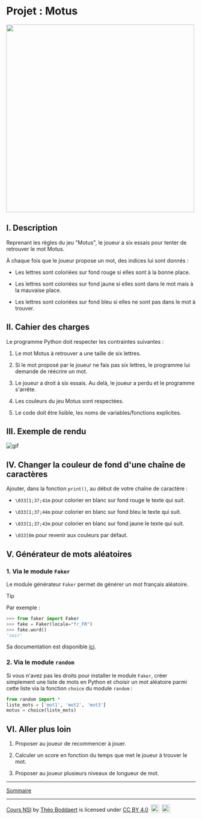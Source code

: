 # Projet : Motus

<img src="./img/motus.gif" width=500>

## I. Description

Reprenant les règles du jeu "Motus", le joueur a six essais pour tenter de retrouver le mot Motus.

À chaque fois que le joueur propose un mot, des indices lui sont donnés :

- Les lettres sont coloriées sur fond rouge si elles sont à la bonne place.

- Les lettres sont coloriées sur fond jaune si elles sont dans le mot mais à la mauvaise place.

- Les lettres sont coloriées sur fond bleu si elles ne sont pas dans le mot à trouver.

## II. Cahier des charges

Le programme Python doit respecter les contraintes suivantes :

1. Le mot Motus à retrouver a une taille de six lettres.

2. Si le mot proposé par le joueur ne fais pas six lettres, le programme lui demande de réécrire un mot.

3. Le joueur a droit à six essais. Au delà, le joueur a perdu et le programme s'arrête.

4. Les couleurs du jeu Motus sont respectées. 

5. Le code doit être lisible, les noms de variables/fonctions explicites.

## III. Exemple de rendu

![gif](./img/exemple_motus.gif)

## IV. Changer la couleur de fond d'une chaîne de caractères

Ajouter, dans la fonction `print()`, au début de votre chaîne de caractère :

- `\033[1;37;41m` pour colorier en blanc sur fond rouge le texte qui suit.

- `\033[1;37;44m` pour colorier en blanc sur fond bleu le texte qui suit.

- `\033[1;37;43m` pour colorier en blanc sur fond jaune le texte qui suit.

- `\033[0m` pour revenir aux couleurs par défaut.

## V. Générateur de mots aléatoires

### 1. Via le module `Faker`

Le module générateur `Faker` permet de générer un mot français aléatoire.

> [!TIP]
> Par exemple :
> ```python
> >>> from faker import Faker
> >>> fake = Faker(locale="fr_FR")
> >>> fake.word()
> 'soir'
> ```

Sa documentation est disponible [ici](https://faker.readthedocs.io/en/master/).

### 2. Via le module `random`

Si vous n'avez pas les droits pour installer le module `Faker`, créer simplement une liste de mots en Python et choisir un mot aléatoire parmi cette liste via la fonction `choice` du module `random` :

```python
from random import *
liste_mots = ['mot1', 'mot2', 'mot3']
motus = choice(liste_mots)
```

## VI. Aller plus loin

1. Proposer au joueur de recommencer à jouer.

2. Calculer un score en fonction du temps que met le joueur à trouver le mot.

3. Proposer au joueur plusieurs niveaux de longueur de mot.

________

[Sommaire](./../README.md)

___________

<p xmlns:cc="http://creativecommons.org/ns#" xmlns:dct="http://purl.org/dc/terms/"><a property="dct:title" rel="cc:attributionURL" href="https://github.com/boddaert/nsi">Cours NSI</a> by <a rel="cc:attributionURL dct:creator" property="cc:attributionName" href="https://github.com/boddaert">Théo Boddaert</a> is licensed under <a href="https://creativecommons.org/licenses/by/4.0/?ref=chooser-v1" target="_blank" rel="license noopener noreferrer" style="display:inline-block;">CC BY 4.0</a>  <img style="height:22px!important;margin-left:3px;vertical-align:text-bottom;" src="https://mirrors.creativecommons.org/presskit/icons/cc.svg?ref=chooser-v1" alt="">  <img style="height:22px!important;margin-left:3px;vertical-align:text-bottom;" src="https://mirrors.creativecommons.org/presskit/icons/by.svg?ref=chooser-v1" alt=""></p> 